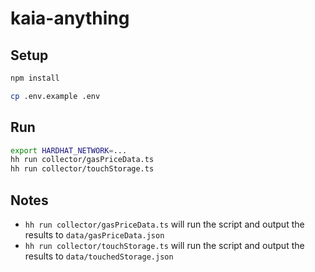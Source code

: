 # kaia-anything

## Setup

```bash
npm install

cp .env.example .env
```

## Run

```bash
export HARDHAT_NETWORK=...
hh run collector/gasPriceData.ts
hh run collector/touchStorage.ts
```

## Notes

- `hh run collector/gasPriceData.ts` will run the script and output the results to `data/gasPriceData.json`
- `hh run collector/touchStorage.ts` will run the script and output the results to `data/touchedStorage.json`

